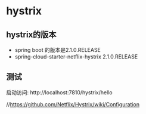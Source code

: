 # hystrix

## hystrix的版本
 * spring boot 的版本是2.1.0.RELEASE
 * spring-cloud-starter-netflix-hystrix 2.1.0.RELEASE
## 测试
 启动访问: http://localhost:7810/hystrix/hello
 
 //https://github.com/Netflix/Hystrix/wiki/Configuration
